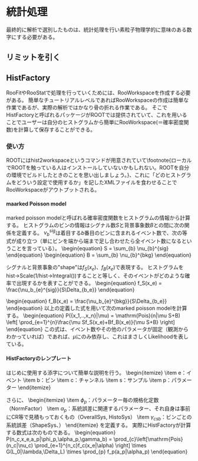 # 統計処理
最終的に解析で選別したものは、統計処理を行い素粒子物理学的に意味のある数字にする必要がある。

## リミットを引く

## HistFactory
RooFitやRooStatで処理を行っていくためには、RooWorkspaceを作成する必要がある。
簡単なチュートリアルレベルであればRooWorkspaceの作成は簡単な作業であるが、実際の解析ではかなり骨の折れる作業である。
そこでHistFactoryと呼ばれるパッケージがROOTでは提供されていて、これを用いることでユーザーは自分のヒストグラムから簡単にRooWorkspace(＝確率密度関数)を計算して保存することができる。

### 使い方
ROOTにはhist2workspaceというコマンドが用意されていて\footnote{ローカルでROOTを触っている人はインストールしていないかもしれない。ROOTを自分の環境でビルドしたときのことを思い出しましょう。}、これに「どのヒストグラムをどういう設定で使用するか」を記したXMLファイルを食わせることでRooWorkspaceがアウトプットされる。

#### maarked Poisson model
marked poisson modelと呼ばれる確率密度関数をヒストグラムの情報から計算する。
ヒストグラムのビンの情報はシグナル数$S$と背景事象数$B$との間に次の関係を定義する。
$\nu_{b}^{sig}$は着目する$b$番目のビンに含まれるイベント数で、次の等式が成り立つ（単にビンを端から端まで足し合わせたら全イベント数になるということを言っている）。
\begin{equation}
  S = \sum_{b} \nu_{b}^{sig}
\end{equation}
\begin{equation}
  B = \sum_{b} \nu_{b}^{bkg}
\end{equation}

シグナルと背景事象の"shape"は$f_S(x_e)$、$f_B(x_e)$で表現する。
ヒストグラムをhist->Scale(1/hist->Integral())することと等しく、そのイベントがどのような確率で出現するかを表すことができる。
\begin{equation}
  f_S(x_e) = \frac{\nu_b_{e}^{sig}}{S\Delta_{b_e}}
\end{equation}

\begin{equation}
  f_B(x_e) = \frac{\nu_b_{e}^{bkg}}{S\Delta_{b_e}}
\end{equation}
以上の定義した式を用いて次のmarked poisson modelを計算する。
\begin{equation}
  P({x_1,..,x_n}|\mu) = \mathrm{Pois}(n|\mu S+B) \left[ \prod_{e=1}^{n}\frac{\mu Sf_S(x_e)+Bf_B(x_e)}{\mu S+B} \right]
\end{equation}
この式は、イベント数やその他のパラメータが固定（観測からわかっていれば）であれば、$\mu$にのみ依存し、これはまさしくLikelihoodを表している。

#### HistFactoryのレンプレート
はじめに使用する添字について簡単な説明を行う。
\begin{itemize}
  \item e：イベント
  \item b：ビン
  \item c：チャンネル
  \item s：サンプル
  \item p：パラメーター
\end{itemize}

さらに、
\begin{itemize}
  \item ${\phi_p}$：パラメーター毎の規格化定数（NormFactor）
  \item ${\alpha_p}$：系統誤差に関連するパラメーター、それ自身は事前にCR等で見積もっておくもの（OverallSys, HistoSys）
  \item ${\gamma_{csb}}$：ビンごとの系統誤差（ShapeSys、）
\end{itemize}
を定義する。 実際にHistFactoryが計算する数式は次のものである。
\begin{equation}
  P(n_c,x_e,a_p|\phi_p,\alpha_p,\gamma_b) = \prod_{c}\left[\mathrm{Pois}(n_c|\nu_c) \prod_{e=1}^{n_c}f_c(x_e|\alpha) \right]
  \times G(L_0|\lambda,\Delta_L)
  \times \prod_{p} f_p(a_p|\alpha_p)
\end{equation}


